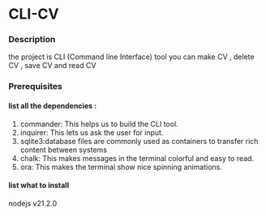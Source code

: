 # CLI-CV

### Description

the project is CLI (Command line Interface) tool you can make CV , delete CV , save CV and read CV

### Prerequisites

#### list all the dependencies :

1. commander: This helps us to build the CLI tool.
2. inquirer: This lets us ask the user for input.
3. sqlite3:database files are commonly used as containers to transfer rich content between systems
4. chalk: This makes messages in the terminal colorful and easy to read.
5. ora: This makes the terminal show nice spinning animations.

#### list what to install

nodejs v21.2.0
